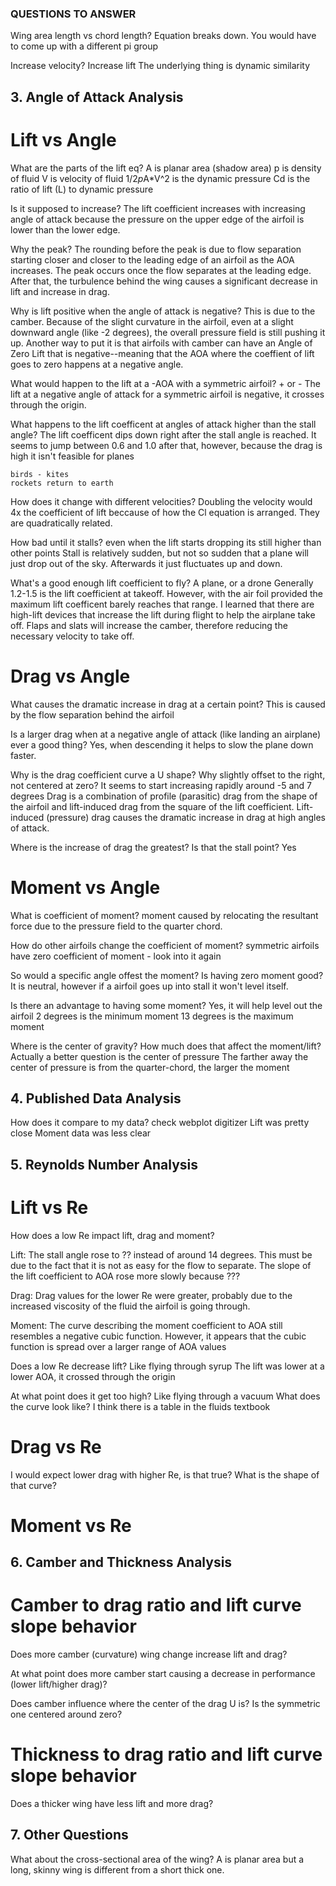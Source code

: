 ### QUESTIONS TO ANSWER ####
Wing area length vs chord length? 
    Equation breaks down. You would have to come up with a different pi group

Increase velocity? 
    Increase lift
    The underlying thing is dynamic similarity

## 3. Angle of Attack Analysis

# Lift vs Angle
What are the parts of the lift eq?
    A is planar area (shadow area)
    p is density of fluid
    V is velocity of fluid
    1/2*p*A*V^2 is the dynamic pressure
    Cd is the ratio of lift (L) to dynamic pressure

Is it supposed to increase?
    The lift coefficient increases with increasing angle of attack because the pressure on
    the upper edge of the airfoil is lower than the lower edge.

Why the peak?
    The rounding before the peak is due to flow separation starting closer and closer to the
    leading edge of an airfoil as the AOA increases.
    The peak occurs once the flow separates at the leading edge.
    After that, the turbulence behind the wing causes a significant decrease in lift 
    and increase in drag.

Why is lift positive when the angle of attack is negative?
    This is due to the camber. Because of the slight curvature in the airfoil, even at a 
    slight downward angle (like -2 degrees), the overall pressure field is still pushing
    it up. Another way to put it is that airfoils with camber can have an Angle of Zero Lift
    that is negative--meaning that the AOA where the coeffient of lift goes to zero happens
    at a negative angle.

What would happen to the lift at a -AOA with a symmetric airfoil? + or -
    The lift at a negative angle of attack for a symmetric airfoil is negative, it crosses through
    the origin. 

What happens to the lift coefficent at angles of attack higher than the stall angle?
    The lift coefficent dips down right after the stall angle is reached. 
    It seems to jump between 0.6 and 1.0 after that, however, because the drag is 
    high it isn't feasible for planes

    birds - kites
    rockets return to earth

How does it change with different velocities?
    Doubling the velocity would 4x the coefficient of lift beccause of how the Cl equation
    is arranged. They are quadratically related.

How bad until it stalls? even when the lift starts dropping its still higher than other points
    Stall is relatively sudden, but not so sudden that a plane will just drop out of the sky.
    Afterwards it just fluctuates up and down.

What's a good enough lift coefficient to fly? A plane, or a drone
    Generally 1.2-1.5 is the lift coefficient at takeoff. However, with the air foil provided
    the maximum lift coefficent barely reaches that range. I learned that there are high-lift 
    devices that increase the lift during flight to help the airplane take off. Flaps and slats
    will increase the camber, therefore reducing the necessary velocity to take off.


# Drag vs Angle
What causes the dramatic increase in drag at a certain point?
    This is caused by the flow separation behind the airfoil

Is a larger drag when at a negative angle of attack (like landing an airplane) ever a good thing?
    Yes, when descending it helps to slow the plane down faster.

Why is the drag coefficient curve a U shape? Why slightly offset to the right, not centered at zero?
    It seems to start increasing rapidly around -5 and 7 degrees
    Drag is a combination of profile (parasitic) drag from the shape of the airfoil and lift-induced drag
    from the square of the lift coefficient. Lift-induced (pressure) drag causes the dramatic 
    increase in drag at high angles of attack.

Where is the increase of drag the greatest? Is that the stall point?
    Yes


    
# Moment vs Angle
What is coefficient of moment?
    moment caused by relocating the resultant force due to the pressure field to the quarter chord.
    
How do other airfoils change the coefficient of moment?
    symmetric airfoils have zero coefficient of moment - look into it again

So would a specific angle offest the moment?
Is having zero moment good?
    It is neutral, however if a airfoil goes up into stall it won't level itself.

Is there an advantage to having some moment?
    Yes, it will help level out the airfoil
    2 degrees is the minimum moment
    13 degrees is the maximum moment

Where is the center of gravity? How much does that affect the moment/lift?
    Actually a better question is the center of pressure
    The farther away the center of pressure is from the quarter-chord, the larger the moment

## 4. Published Data Analysis
How does it compare to my data?
    check webplot digitizer
    Lift was pretty close
    Moment data was less clear



## 5. Reynolds Number Analysis
# Lift vs Re
How does a low Re impact lift, drag and moment?

Lift: The stall angle rose to ?? instead of around 14 degrees. This must be due to the
fact that it is not as easy for the flow to separate. The slope of the lift coefficient
to AOA rose more slowly because ???


Drag: Drag values for the lower Re were greater, probably due to the increased viscosity
of the fluid the airfoil is going through.

Moment: The curve describing the moment coefficient to AOA still resembles a negative
cubic function. However, it appears that the cubic function is spread over a larger range
of AOA values

Does a low Re decrease lift? Like flying through syrup
    The lift was lower at a lower AOA, it crossed through the origin

At what point does it get too high? Like flying through a vacuum
What does the curve look like? I think there is a table in the fluids textbook


# Drag vs Re
I would expect lower drag with higher Re, is that true?
What is the shape of that curve?

# Moment vs Re


## 6. Camber and Thickness Analysis
# Camber to drag ratio and lift curve slope behavior
Does more camber (curvature) wing change increase lift and drag?

At what point does more camber start causing a decrease in performance (lower lift/higher drag)?

Does camber influence where the center of the drag U is? Is the symmetric one centered around zero?



# Thickness to drag ratio and lift curve slope behavior
Does a thicker wing have less lift and more drag?


## 7. Other Questions
What about the cross-sectional area of the wing? A is planar area but a long, skinny wing is different from a short thick one.